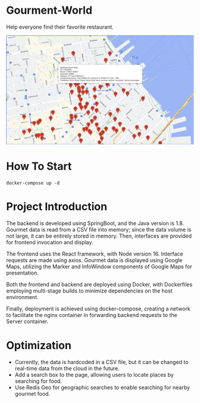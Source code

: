 # Gourment-World

Help everyone find their favorite restaurant.

![Preview](./doc/preview.jpg)

# How To Start

```shell
docker-compose up -d
```

# Project Introduction
The backend is developed using SpringBoot, and the Java version is 1.8. Gourmet data is read from a CSV file into memory; since the data volume is not large, it can be entirely stored in memory. Then, interfaces are provided for frontend invocation and display.

The frontend uses the React framework, with Node version 16. Interface requests are made using axios. Gourmet data is displayed using Google Maps, utilizing the Marker and InfoWindow components of Google Maps for presentation.

Both the frontend and backend are deployed using Docker, with Dockerfiles employing multi-stage builds to minimize dependencies on the host environment.

Finally, deployment is achieved using docker-compose, creating a network to facilitate the nginx container in forwarding backend requests to the Server container.

# Optimization
- Currently, the data is hardcoded in a CSV file, but it can be changed to real-time data from the cloud in the future.
- Add a search box to the page, allowing users to locate places by searching for food.
- Use Redis Geo for geographic searches to enable searching for nearby gourmet food.
